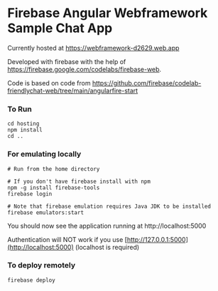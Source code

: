 # Firebase Angular Webframework Sample Chat App

Currently hosted at https://webframework-d2629.web.app

Developed with firebase with the help of https://firebase.google.com/codelabs/firebase-web.

Code is based on code from https://github.com/firebase/codelab-friendlychat-web/tree/main/angularfire-start

### To Run

```shell
cd hosting 
npm install
cd ..
```

### For emulating locally

```shell
# Run from the home directory

# If you don't have firebase install with npm
npm -g install firebase-tools
firebase login

# Note that firebase emulation requires Java JDK to be installed
firebase emulators:start
```

You should now see the application running at http://localhost:5000

Authentication will NOT work if you use [http://127.0.0.1:5000](http://localhost:5000) (localhost is required)

### To deploy remotely
```
firebase deploy
```
